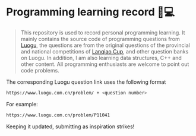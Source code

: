 # Programming learning record 🧑💻

> This repository is used to record personal programming learning. It mainly contains the source code of programming questions from [Luogu](https://www.luogu.com.cn/), the questions are from the original questions of the provincial and national competitions of [Lanqiao Cup](https://dasai.lanqiao.cn/), and other question banks on Luogu. In addition, I am also learning data structures, C++ and other content.
All programming enthusiasts are welcome to point out code problems.

The corresponding Luogu question link uses the following format
```bash
https://www.luogu.com.cn/problem/ + <question number>
```
For example:
```bash
https://www.luogu.com.cn/problem/P11041
```
Keeping it updated, submitting as inspiration strikes!